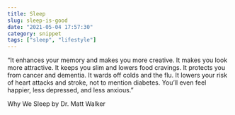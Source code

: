 ```yaml
---
title: Sleep
slug: sleep-is-good
date: "2021-05-04 17:57:30"
category: snippet
tags: ["sleep", "lifestyle"]
---
```


“It enhances your memory and makes you more creative. It makes you look more
attractive. It keeps you slim and lowers food cravings. It protects you from
cancer and dementia. It wards off colds and the flu. It lowers your risk of
heart attacks and stroke, not to mention diabetes. You’ll even feel happier,
less depressed, and less anxious.”

Why We Sleep by Dr. Matt Walker
